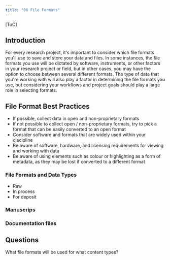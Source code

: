```yaml
---
title: "06 File Formats"
---
```


<style>

.note {
    background-color: #d7fbd7;
    border: 2px solid #578757;
    padding: 10px;
    margin: 20px auto;
}

</style>

[ToC]

## Introduction

For every research project, it's important to consider which file formats you'll use to save and store your data and files.  In some instances, the file formats you use will be dictated by software, instruments, or other factors in your research project or field, but in other cases, you may have the option to choose between several different formats. The type of data that you're working with will also play a factor in determining the file formats you use, but considering your workflows and project goals should play a large role in selecting formats. 


## File Format Best Practices


* If possible, collect data in open and non-proprietary formats 
* If not possible to collect open / non-proprietary formats, try to pick a format that can be easily converted to an open format
* Consider software and formats that are widely used within your discipline
* Be aware of software, hardware, and licensing requirements for viewing and working with data
* Be aware of using elements such as colour or highlighting as a form of metadata, as they may be lost if converted to a different format


### File Formats and Data Types






* Raw
* In process
* For deposit

### Manuscrips

### Documentation files

## Questions

What file formats will be used for what content types?